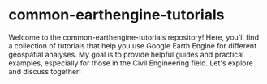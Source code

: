 # common-earthengine-tutorials
Welcome to the common-earthengine-tutorials repository! Here, you'll find a collection of tutorials that help you use Google Earth Engine for different geospatial analyses. My goal is to provide helpful guides and practical examples, especially for those in the Civil Engineering field. Let's explore and discuss together!
